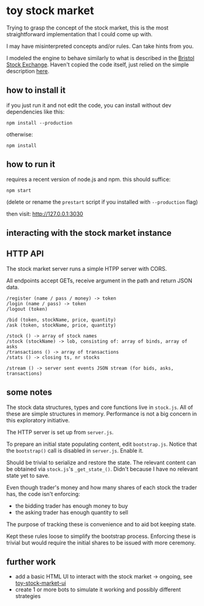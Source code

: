 # toy stock market

Trying to grasp the concept of the stock market,
this is the most straightforward implementation that I could come up with.

I may have misinterpreted concepts and/or rules. Can take hints from you.

I modeled the engine to behave similarly to what is described in the
[Bristol Stock Exchange](https://github.com/davecliff/BristolStockExchange).
Haven't copied the code itself, just relied on the simple description [here](https://github.com/davecliff/BristolStockExchange/blob/master/BSEguide1.2e.pdf).

## how to install it

if you just run it and not edit the code, you can install without dev dependencies like this:

    npm install --production

otherwise:

    npm install

## how to run it

requires a recent version of node.js and npm. this should suffice:

    npm start

(delete or rename the `prestart` script if you installed with `--production` flag)

then visit: <http://127.0.0.1:3030>

## interacting with the stock market instance

## HTTP API

The stock market server runs a simple HTPP server with CORS.

All endpoints accept GETs, receive argument in the path and return JSON data.

    /register (name / pass / money) -> token
    /login (name / pass) -> token
    /logout (token)

    /bid (token, stockName, price, quantity)
    /ask (token, stockName, price, quantity)

    /stock () -> array of stock names
    /stock (stockName) -> lob, consisting of: array of binds, array of asks
    /transactions () -> array of transactions
    /stats () -> closing ts, nr stocks

    /stream () -> server sent events JSON stream (for bids, asks, transactions)

## some notes

The stock data structures, types and core functions live in `stock.js`.
All of these are simple structures in memory. Performance is not a big concern in this exploratory initiative.

The HTTP server is set up from `server.js`.

To prepare an initial state populating content, edit `bootstrap.js`.
Notice that the `bootstrap()` call is disabled in `server.js`. Enable it.

Should be trivial to serialize and restore the state. The relevant content can be obtained
via `stock.js`'s `_get_state_()`. Didn't because I have no relevant state yet to save.

Even though trader's money and how many shares of each stock
the trader has, the code isn't enforcing:

* the bidding trader has enough money to buy
* the asking trader has enough quantity to sell

The purpose of tracking these is convenience and to aid bot keeping state.

Kept these rules loose to simplify the bootstrap process.
Enforcing these is trivial but would require the initial shares to be issued with more ceremony.

## further work

* add a basic HTML UI to interact with the stock market -> ongoing, see [toy-stock-market-ui](#TODO)
* create 1 or more bots to simulate it working and possibly different strategies
